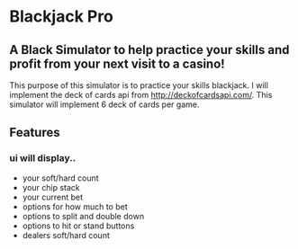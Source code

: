 # Blackjack Pro

## A Black Simulator to help practice your skills and profit from your next visit to a casino! 


This purpose of this simulator is to practice your skills blackjack.
I will implement the deck of cards api from http://deckofcardsapi.com/.
This simulator will implement 6 deck of cards per game. 

## Features
### ui will display..
* your soft/hard count 
* your chip stack
* your current bet 
* options for how much to bet
* options to split and double down
* options to hit or stand buttons 
* dealers soft/hard count 


